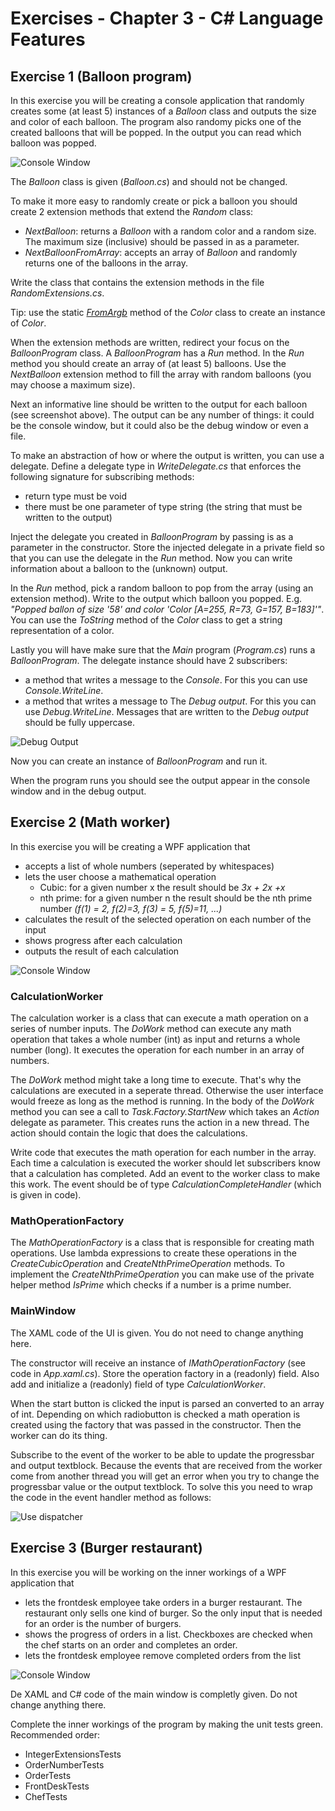 # Exercises - Chapter 3 - C# Language Features

## Exercise 1 (Balloon program)

In this exercise you will be creating a console application 
that randomly creates some (at least 5) instances of a *Balloon* class and outputs the size and color of each balloon.
The program also randomy picks one of the created balloons that will be popped. 
In the output you can read which balloon was popped.

![Console Window](images/Console_Screenshot.png)

The *Balloon* class is given (*Balloon.cs*) and should not be changed.

To make it more easy to randomly create or pick a balloon you should create 2 extension methods that extend the *Random* class:

* *NextBalloon*: returns a *Balloon* with a random color and a random size. The maximum size (inclusive) should be passed in as a parameter.
* *NextBalloonFromArray*: accepts an array of *Balloon* and randomly returns one of the balloons in the array.

Write the class that contains the extension methods in the file *RandomExtensions.cs*.

Tip: use the static *[FromArgb](https://docs.microsoft.com/en-us/dotnet/api/system.drawing.color.fromargb?view=netcore-3.1#System_Drawing_Color_FromArgb_System_Int32_System_Int32_System_Int32_)* method of the *Color* class to create an instance of *Color*.

When the extension methods are written, redirect your focus on the *BalloonProgram* class.
A *BalloonProgram* has a *Run* method. In the *Run* method you should create an array of (at least 5) balloons. 
Use the *NextBalloon* extension method to fill the array with random balloons (you may choose a maximum size). 

Next an informative line should be written to the output for each balloon (see screenshot above). 
The output can be any number of things: it could be the console window, but it could also be the debug window or even a file.

To make an abstraction of how or where the output is written, you can use a delegate. 
Define a delegate type in *WriteDelegate.cs* that enforces the following signature for subscribing methods: 
* return type must be void
* there must be one parameter of type string (the string that must be written to the output)

Inject the delegate you created in *BalloonProgram* by passing is as a parameter in the constructor.
Store the injected delegate in a private field so that you can use the delegate in the *Run* method.
Now you can write information about a balloon to the (unknown) output.

In the *Run* method, pick a random balloon to pop from the array (using an extension method). 
Write to the output which balloon you popped. 
E.g. *"Popped ballon of size '58' and color 'Color [A=255, R=73, G=157, B=183]'"*. 
You can use the *ToString* method of the *Color* class to get a string representation of a color.

Lastly you will have make sure that the *Main* program (*Program.cs*) runs a *BalloonProgram*.
The delegate instance should have 2 subscribers:
* a method that writes a message to the *Console*. For this you can use *Console.WriteLine*.
* a method that writes a message to The *Debug output*. For this you can use *Debug.WriteLine*. Messages that are written to the *Debug output* should be fully uppercase.

![Debug Output](images/Debug_Screenshot.png)

Now you can create an instance of *BalloonProgram* and run it.

When the program runs you should see the output appear in the console window and in the debug output.

## Exercise 2 (Math worker)

In this exercise you will be creating a WPF application that 
* accepts a list of whole numbers (seperated by whitespaces)
* lets the user choose a mathematical operation
     * Cubic: for a given number x the result should be *3x  + 2x  +x*
     * nth prime: for a given number n the result should be the nth prime number *(f(1) = 2, f(2)=3, f(3) = 5, f(5)=11, ...)*
* calculates the result of the selected operation on each number of the input
* shows progress after each calculation
* outputs the result of each calculation

![Console Window](images/Math_Screenshot.png)

### CalculationWorker
The calculation worker is a class that can execute a math operation on a series of number inputs. 
The *DoWork* method can execute any math operation that takes a whole number (int) as input and returns a whole number (long). 
It executes the operation for each number in an array of numbers.

The *DoWork* method might take a long time to execute. That's why the calculations are executed in a seperate thread. 
Otherwise the user interface would freeze as long as the method is running. 
In the body of the *DoWork* method you can see a call to *Task.Factory.StartNew* which takes an *Action* delegate as parameter. 
This creates runs the action in a new thread. The action should contain the logic that does the calculations. 

Write code that executes the math operation for each number in the array. 
Each time a calculation is executed the worker should let subscribers know that a calculation has completed. 
Add an event to the worker class to make this work. The event should be of type *CalculationCompleteHandler* (which is given in code). 

### MathOperationFactory
The *MathOperationFactory* is a class that is responsible for creating math operations. 
Use lambda expressions to create these operations in the *CreateCubicOperation* and *CreateNthPrimeOperation* methods. 
To implement the *CreateNthPrimeOperation* you can make use of the private helper method *IsPrime* which checks if a number is a prime number. 

### MainWindow
The XAML code of the UI is given. You do not need to change anything here.

The constructor will receive an instance of *IMathOperationFactory* (see code in *App.xaml.cs*). 
Store the operation factory in a (readonly) field. 
Also add and initialize a (readonly) field of type *CalculationWorker*. 

When the start button is clicked the input is parsed an converted to an array of int. 
Depending on which radiobutton is checked a math operation is created using the factory that was passed in the constructor. 
Then the worker can do its thing.

Subscribe to the event of the worker to be able to update the progressbar and output textblock. 
Because the events that are received from the worker come from another thread you will get an error when you try to change the progressbar value or the output textblock. 
To solve this you need to wrap the code in the event handler method as follows: 

![Use dispatcher](images/Dispatcher.png)

## Exercise 3 (Burger restaurant)

In this exercise you will be working on the inner workings of a WPF application that 
* lets the frontdesk employee take orders in a burger restaurant. The restaurant only sells one kind of burger. So the only input that is needed for an order is the number of burgers.
* shows the progress of orders in a list. Checkboxes are checked when the chef starts on an order and completes an order.
* lets the frontdesk employee remove completed orders from the list

![Console Window](images/BurgerRestaurant.png)

De XAML and C# code of the main window is completly given. Do not change anything there.

Complete the inner workings of the program by making the unit tests green.
Recommended order:
* IntegerExtensionsTests
* OrderNumberTests
* OrderTests
* FrontDeskTests
* ChefTests